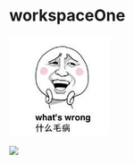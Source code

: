 # workspaceOne

![image](https://github.com/AngelSXD/sxd_first_repository/blob/master/images/20160615165142.png)

![](http://img.smyhvae.com/20190415_2005.png)
